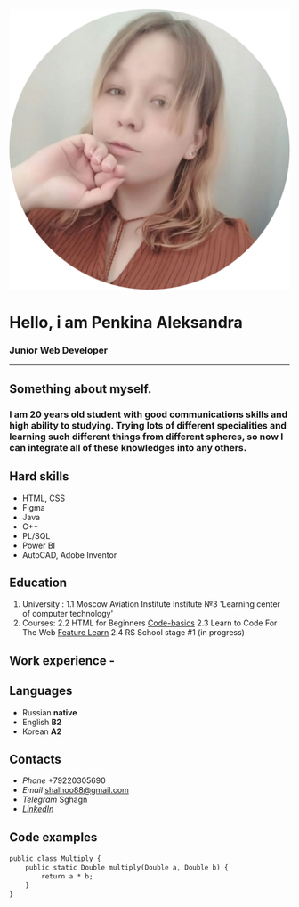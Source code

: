 ![CV-photo](cv.png "CV-photo")
# Hello, i am **Penkina Aleksandra**
### Junior Web Developer
---
## Something about myself. 
### I am 20 years old student with good communications skills and high ability to studying. Trying lots of different specialities and learning such different things from different spheres, so now I can integrate all of these knowledges into any others.


## Hard skills
* HTML, CSS
* Figma
* Java
* C++
* PL/SQL
* Power BI
* AutoCAD, Adobe Inventor


## Education
  1. University :
    1.1 Moscow Aviation Institute
    Institute №3 'Learning center of computer technology'
  2. Courses:
    2.2 HTML for Beginners [Code-basics](https://ru.code-basics.com/languages/html "Code-basics")
    2.3 Learn to Code For The Web [Feature Learn](https://www.futurelearn.com/courses/learn-to-code-for-the-web "Feature Learn")
    2.4 RS School stage #1 (in progress)


## Work experience -


## Languages
* Russian **native**
* English **B2**
* Korean **A2**

## Contacts
* _Phone_ +79220305690
* _Email_ shalhoo88@gmail.com
* _Telegram_ Sghagn
* [_LinkedIn_](https://www.linkedin.com/in/aleksandra-penkina-815054225 "LinkedIn")

## Code examples
```
public class Multiply {
    public static Double multiply(Double a, Double b) {
        return a * b;
    }
}
```
